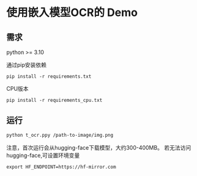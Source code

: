 # 使用嵌入模型OCR的 Demo



## 需求

python >= 3.10

通过pip安装依赖

```
pip install -r requirements.txt
```

CPU版本

```
pip install -r requirements_cpu.txt
```



## 运行

```bash
python t_ocr.ppy /path-to-image/img.png
```



注意，首次运行会从hugging-face下载模型，大约300-400MB。 若无法访问hugging-face,可设置环境变量
```
export HF_ENDPOINT=https://hf-mirror.com
```


